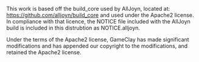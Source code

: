 This work is based off the build_core used by AllJoyn, located at: https://github.com/alljoyn/build_core and used under the Apache2 license. In compliance with that licence, the NOTICE file included with the AllJoyn build is included in this distrubtion as NOTICE.alljoyn.

Under the terms of the Apache2 license, GameClay has made significant modifications and has appended our copyright to the modifications, and retained the Apache2 license.
